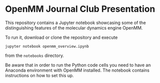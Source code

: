 # OpenMM Journal Club Presentation

This repository contains a Jupyter notebook showcasing some of the 
distinguishing features of the molecular dynamics engine OpenMM.

To run it, download or clone the repository and execute

```
jupyter notebook openmm_overview.ipynb
```

from the `notebooks` directory.


Be aware that in order to run the Python code cells you need to have an Anaconda
environment with OpenMM installed. The notebook contains instructions on how to 
set this up.


